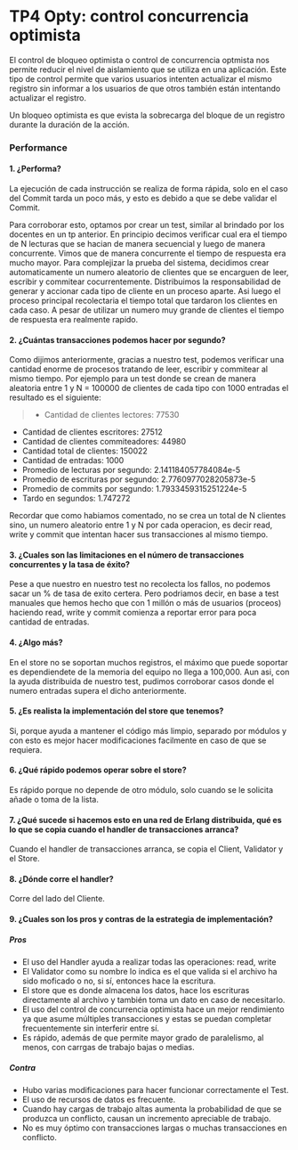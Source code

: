 # TP4 Opty: control concurrencia optimista

El control de bloqueo optimista o control de concurrencia optmista nos permite reducir el nivel de aislamiento que se utiliza en una aplicación.
Este tipo de control permite que varios usuarios intenten actualizar el mismo registro sin informar a los usuarios de que otros también están intentando actualizar el registro.

Un bloqueo optimista es que evista la sobrecarga del bloque de un registro durante la duración de la acción.

### Performance

#### 1. ¿Performa?
La ejecución de cada instrucción se realiza de forma rápida, solo en el caso del Commit tarda un poco más, y esto es debido a que se debe validar el Commit.

Para corroborar esto, optamos por crear un test, similar al brindado por los docentes en un tp anterior. En principio decimos verificar cual era el tiempo de N lecturas que se hacian de manera secuencial y luego de manera concurrente. Vimos que de manera concurrente el tiempo de respuesta era mucho mayor.
Para complejizar la prueba del sistema, decidimos crear automaticamente un numero aleatorio de clientes que se encarguen de leer, escribir y commitear cocurrentemente. Distribuimos la responsabilidad de generar y accionar cada tipo de cliente en un proceso aparte. Asi luego el proceso principal recolectaria el tiempo total que tardaron los clientes en cada caso.
A pesar de utilizar un numero muy grande de clientes el tiempo de respuesta era realmente rapido.



#### 2. ¿Cuántas transacciones podemos hacer por segundo?
Como dijimos anteriormente, gracias a nuestro test, podemos verificar una cantidad enorme de procesos tratando de leer, escribir y commitear al mismo tiempo. Por ejemplo para un test donde se crean de manera aleatoria entre 1 y N = 100000 de clientes de  cada tipo con 1000 entradas el resultado es el siguiente:
> - Cantidad de clientes lectores: 77530
- Cantidad de clientes escritores: 27512
- Cantidad de clientes commiteadores: 44980
- Cantidad total de clientes: 150022
- Cantidad de entradas: 1000
- Promedio de lecturas por segundo: 2.141184057784084e-5
- Promedio de escrituras por segundo: 2.7760977028205873e-5
- Promedio de commits por segundo: 1.7933459315251224e-5
- Tardo en segundos: 1.747272


Recordar que como habiamos comentado, no se crea un total de N clientes sino, un numero aleatorio entre 1 y N por cada operacion, es decir read, write y commit que intentan hacer sus transacciones al mismo tiempo.

#### 3. ¿Cuales son las limitaciones en el número de transacciones concurrentes y la tasa de éxito?
Pese a que nuestro en nuestro test no recolecta los fallos, no podemos sacar un % de tasa de exito certera. Pero podriamos decir, en base a test manuales que hemos hecho que con 1 millón o más de usuarios (proceos) haciendo read, write y commit comienza a reportar error para poca cantidad de entradas.

#### 4. ¿Algo más?
En el store no se soportan muchos registros, el máximo que puede soportar es dependiendete de la memoria del equipo no llega a 100,000.
Aun asi, con la ayuda distribuida de nuestro test, pudimos corroborar casos donde el numero entradas supera el dicho anteriormente.

#### 5. ¿Es realista la implementación del store que tenemos?
Si, porque ayuda a mantener el código más limpio, separado por módulos y con esto es mejor hacer modificaciones facilmente en caso de que se requiera.

#### 6. ¿Qué rápido podemos operar sobre el store?
Es rápido porque no depende de otro módulo, solo cuando se le solicita añade o toma de la lista.

#### 7. ¿Qué sucede si hacemos esto en una red de Erlang distribuida, qué es lo que se copia cuando el handler de transacciones arranca?
Cuando el handler de transacciones arranca, se copia el Client, Validator y el Store.

#### 8. ¿Dónde corre el handler?
Corre del lado del Cliente.

#### 9. ¿Cuales son los pros y contras de la estrategia de implementación?

##### Pros
- El uso del Handler ayuda a realizar todas las operaciones: read, write
- El Validator como su nombre lo indica es el que valida si el archivo ha sido moficado o no, si sí, entonces hace la escritura.
- El store que es donde almacena los datos, hace los escrituras directamente al archivo y también toma un dato en caso de necesitarlo.
- El uso del control de concurrencia optimista hace un mejor rendimiento ya que asume múltiples transacciones y estas se puedan completar frecuentemente sin interferir entre sí.
- Es rápido, además de que permite mayor grado de paralelismo, al menos, con carrgas de trabajo bajas o medias.

##### Contra
- Hubo varias modificaciones para hacer funcionar correctamente el Test.
- El uso de recursos de datos es frecuente.
- Cuando hay cargas de trabajo altas aumenta la probabilidad de que se produzca un conflicto, causan un incremento apreciable de trabajo.
- No es muy óptimo con transacciones largas o muchas transacciones en conflicto.
